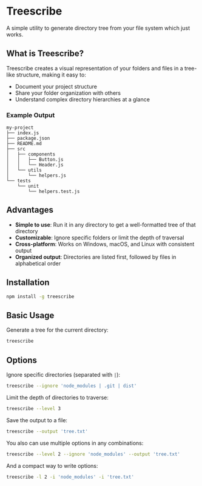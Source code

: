# Treescribe

A simple utility to generate directory tree from your file system which just works.

## What is Treescribe?

Treescribe creates a visual representation of your folders and files in a tree-like structure, making it easy to:
- Document your project structure
- Share your folder organization with others
- Understand complex directory hierarchies at a glance

### Example Output

```
my-project
├── index.js
├── package.json
├── README.md
├── src
│   ├── components
│   │   ├── Button.js
│   │   └── Header.js
│   └── utils
│       └── helpers.js
└── tests
    └── unit
        └── helpers.test.js
```

## Advantages

- **Simple to use**: Run it in any directory to get a well-formatted tree of that directory
- **Customizable**: Ignore specific folders or limit the depth of traversal
- **Cross-platform**: Works on Windows, macOS, and Linux with consistent output
- **Organized output**: Directories are listed first, followed by files in alphabetical order

## Installation

```bash
npm install -g treescribe
```

## Basic Usage

Generate a tree for the current directory:

```bash
treescribe
```

## Options

Ignore specific directories (separated with `|`):

```bash
treescribe --ignore 'node_modules | .git | dist'
```

Limit the depth of directories to traverse:

```bash
treescribe --level 3
```

Save the output to a file:

```bash
treescribe --output 'tree.txt'
```

You also can use multiple options in any combinations:

```bash
treescribe --level 2 --ignore 'node_modules' --output 'tree.txt'
```

And a compact way to write options:

```bash
treescribe -l 2 -i 'node_modules' -i 'tree.txt'
```
